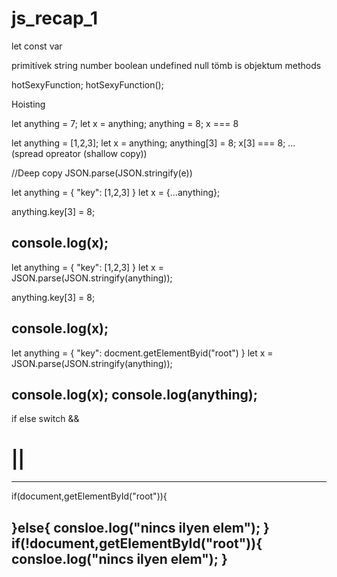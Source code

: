 # js_recap_1

let
const
var

primitívek
string
number
boolean
undefined
null
tömb is objektum
methods

hotSexyFunction;
hotSexyFunction();

Hoisting

let anything = 7;
let x = anything;
anything = 8;
x === 8

let anything = [1,2,3];
let x = anything;
anything[3] = 8;
x[3] === 8;
... (spread opreator (shallow copy))

//Deep copy
JSON.parse(JSON.stringify(e))

let anything = {
"key": [1,2,3]
}
let x = {...anything};

anything.key[3] = 8;

console.log(x);
---------------------------------------------------------------------------
let anything = {
"key": [1,2,3]
}
let x = JSON.parse(JSON.stringify(anything));

anything.key[3] = 8;

console.log(x);
-----------------------------------------------------------------------------
let anything = {
"key": docment.getElementByid("root")
}
let x = JSON.parse(JSON.stringify(anything));

console.log(x);
console.log(anything);
--------------------------------------------------------------------------
if else
switch
&& 

||
=
------------------------------------------------------------------------------
if(document,getElementById("root")){

}else{
 consloe.log("nincs ilyen elem");
}
if(!document,getElementById("root")){
  consloe.log("nincs ilyen elem");
}
-----------------------------------------------------------------------------------